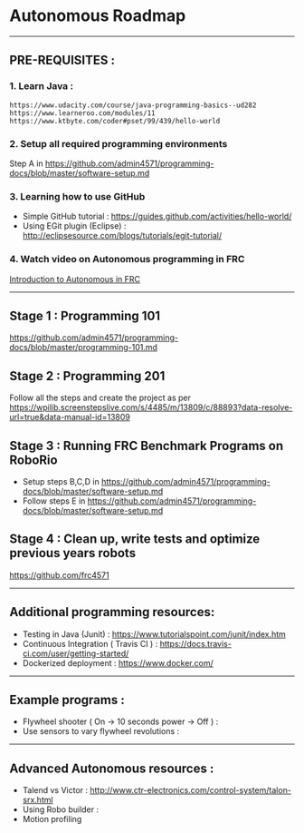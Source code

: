 # Autonomous Roadmap

---

## PRE-REQUISITES :

### 1. Learn Java :
    https://www.udacity.com/course/java-programming-basics--ud282
    https://www.learneroo.com/modules/11
    https://www.ktbyte.com/coder#pset/99/439/hello-world

### 2. Setup all required programming environments
  Step A in  https://github.com/admin4571/programming-docs/blob/master/software-setup.md

### 3. Learning how to use GitHub
* Simple GitHub tutorial : https://guides.github.com/activities/hello-world/
* Using EGit plugin (Eclipse) : http://eclipsesource.com/blogs/tutorials/egit-tutorial/

### 4. Watch video on Autonomous programming in FRC
[Introduction to Autonomous in FRC](https://www.youtube.com/watch?v=8319J1BEHwM)

---

## Stage 1 : Programming 101
https://github.com/admin4571/programming-docs/blob/master/programming-101.md

## Stage 2 : Programming 201
Follow all the steps and create the project as per
https://wpilib.screenstepslive.com/s/4485/m/13809/c/88893?data-resolve-url=true&data-manual-id=13809

## Stage 3 : Running FRC Benchmark Programs on RoboRio
* Setup steps B,C,D in https://github.com/admin4571/programming-docs/blob/master/software-setup.md
* Follow steps E in  https://github.com/admin4571/programming-docs/blob/master/software-setup.md

## Stage 4 : Clean up, write tests and optimize previous years robots
https://github.com/frc4571

---

## Additional programming resources:
* Testing in Java (Junit) : https://www.tutorialspoint.com/junit/index.htm
* Continuous Integration ( Travis CI ) : https://docs.travis-ci.com/user/getting-started/
* Dockerized deployment : https://www.docker.com/

---

## Example programs :
* Flywheel shooter ( On -> 10 seconds power -> Off ) :
* Use sensors to vary flywheel revolutions :

---

## Advanced Autonomous resources :

* Talend vs Victor : http://www.ctr-electronics.com/control-system/talon-srx.html
* Using Robo builder :
* Motion profiling
